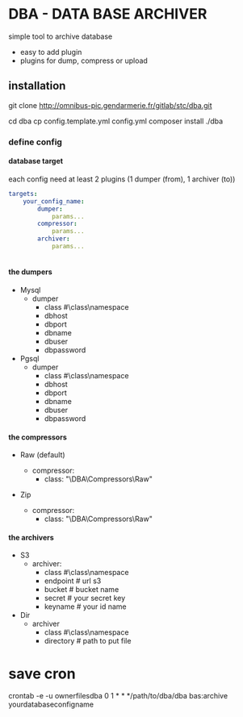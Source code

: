 # DBA - DATA BASE ARCHIVER

simple tool to archive database

- easy to add plugin
- plugins for dump, compress or upload

## installation

git clone http://omnibus-pic.gendarmerie.fr/gitlab/stc/dba.git

cd dba
cp config.template.yml config.yml
composer install
./dba

### define config

#### database target

each config need at least 2 plugins (1 dumper (from), 1 archiver (to))

```yml
targets:
    your_config_name:
        dumper:
            params...
        compressor:
            params...
        archiver:
            params...
        
```

#### the dumpers

- Mysql
    - dumper
        - class #\\class\\namespace
        - dbhost
        - dbport
        - dbname
        - dbuser
        - dbpassword
- Pgsql
    - dumper
        - class #\\class\\namespace    
        - dbhost
        - dbport
        - dbname
        - dbuser
        - dbpassword

#### the compressors

- Raw (default)
    - compressor:
        - class: "\\DBA\\Compressors\\Raw"
               
- Zip
    - compressor:
        - class: "\\DBA\\Compressors\\Raw"
#### the archivers
  
- S3
    - archiver:
        - class #\\class\\namespace    
        - endpoint # url s3
        - bucket # bucket name
        - secret # your secret key
        - keyname # your id name
- Dir
    - archiver
        - class #\\class\\namespace    
        - directory # path to put file
        
        
# save cron
crontab -e -u ownerfilesdba 
0 1 * * */path/to/dba/dba bas:archive yourdatabaseconfigname 
        